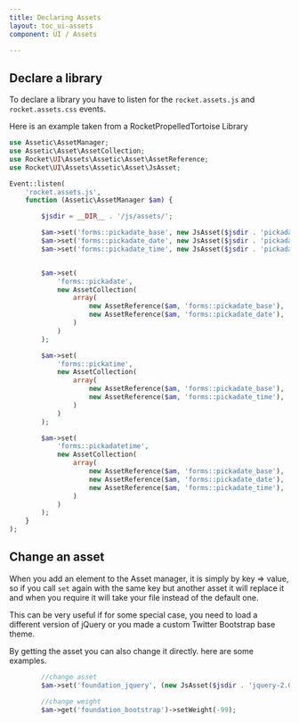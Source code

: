 ```yaml
---
title: Declaring Assets
layout: toc_ui-assets
component: UI / Assets

---
```


## Declare a library

To declare a library you have to listen for the `rocket.assets.js` and `rocket.assets.css` events.

Here is an example taken from a RocketPropelledTortoise Library

```php
use Assetic\AssetManager;
use Assetic\Asset\AssetCollection;
use Rocket\UI\Assets\Assetic\Asset\AssetReference;
use Rocket\UI\Assets\Assetic\Asset\JsAsset;

Event::listen(
    'rocket.assets.js',
    function (Assetic\AssetManager $am) {

        $jsdir = __DIR__ . '/js/assets/';

        $am->set('forms::pickadate_base', new JsAsset($jsdir . 'pickadate/picker.js'));
        $am->set('forms::pickadate_date', new JsAsset($jsdir . 'pickadate/picker.date.js'));
        $am->set('forms::pickadate_time', new JsAsset($jsdir . 'pickadate/picker.time.js'));


        $am->set(
            'forms::pickadate',
            new AssetCollection(
                array(
                    new AssetReference($am, 'forms::pickadate_base'),
                    new AssetReference($am, 'forms::pickadate_date'),
                )
            )
        );

        $am->set(
            'forms::pickatime',
            new AssetCollection(
                array(
                    new AssetReference($am, 'forms::pickadate_base'),
                    new AssetReference($am, 'forms::pickadate_time'),
                )
            )
        );

        $am->set(
            'forms::pickadatetime',
            new AssetCollection(
                array(
                    new AssetReference($am, 'forms::pickadate_base'),
                    new AssetReference($am, 'forms::pickadate_date'),
                    new AssetReference($am, 'forms::pickadate_time'),
                )
            )
        );
    }
);
```

## Change an asset

When you add an element to the Asset manager, it is simply by key => value, so if you call `set` again with the same key but another asset it will replace it and when you require it will take your file instead of the default one.

This can be very useful if for some special case, you need to load a different version of jQuery or you made a custom Twitter Bootstrap base theme.

By getting the asset you can also change it directly. here are some examples.


```php
		//change asset
        $am->set('foundation_jquery', (new JsAsset($jsdir . 'jquery-2.0.0.min.js'))->setWeight(-100));

        //change weight
        $am->get('foundation_bootstrap')->setWeight(-99);

```